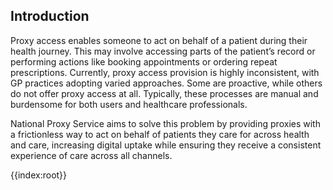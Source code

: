 <div class="container-nhs-pale-grey">

## Introduction

Proxy access enables someone to act on behalf of a patient during their health journey. This may involve accessing parts of the patient’s record or performing actions like booking appointments or ordering repeat prescriptions. Currently, proxy access provision is highly inconsistent, with GP practices adopting varied approaches. Some are proactive, while others do not offer proxy access at all. Typically, these processes are manual and burdensome for both users and healthcare professionals.

National Proxy Service aims to solve this problem by providing proxies with a frictionless way to act on behalf of patients they care for across health and care, increasing digital uptake while ensuring they receive a consistent experience of care across all channels. 

</div>

{{index:root}}